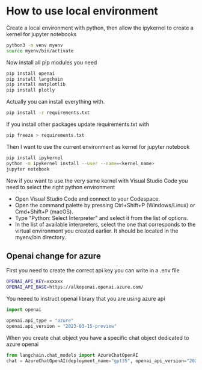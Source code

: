 # How to use local environment 

Create a local environment with python, then allow the ipykernel to create a kernel for jupyter notebooks

```bash
python3 -m venv myenv
source myenv/bin/activate
```

Now install all pip modules you need

```bash
pip install openai
pip install langchain
pip install matplotlib
pip install plotly
```

Actually you can install everything with.

```bash
pip install -r requirements.txt
```

If you install other packages update requirements.txt with

```bash
pip freeze > requirements.txt
```

Then I want to use the current environment as kernel for jupyter notebook

```bash
pip install ipykernel
python -m ipykernel install --user --name=<kernel_name>
jupyter notebook
```

Now if you want to use the very same kernel with Visual Studio Code you need to select the right python environment 

- Open Visual Studio Code and connect to your Codespace.
- Open the command palette by pressing Ctrl+Shift+P (Windows/Linux) or Cmd+Shift+P (macOS).
- Type "Python: Select Interpreter" and select it from the list of options.
- In the list of available interpreters, select the one that corresponds to the virtual environment you created earlier. It should be located in the myenv/bin directory.

## Openai change for azure

First you need to create the correct api key you can write in a .env file

```bash
OPENAI_API_KEY=xxxxxx
OPENAI_API_BASE=https://alkopenai.openai.azure.com/
```

You neeed to instruct openai library that you are using azure api

```python
import openai

openai.api_type = "azure"
openai.api_version = "2023-03-15-preview"
```

When you create chat object you have a specific chat object dedicated to azure openai 


```python
from langchain.chat_models import AzureChatOpenAI
chat = AzureChatOpenAI(deployment_name="gpt35", openai_api_version="2023-03-15-preview")
```
